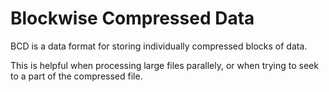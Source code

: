 # Blockwise Compressed Data

BCD is a data format for storing
individually compressed blocks of data.

This is helpful when processing large files parallely,
or when trying to seek to a part of the compressed file.
